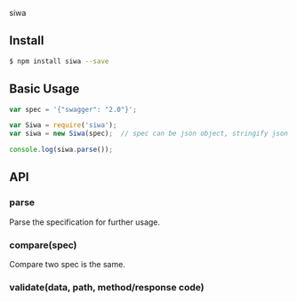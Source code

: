 siwa

>

## Install

```bash
$ npm install siwa --save
```

## Basic Usage

```javascript
var spec = '{"swagger": "2.0"}';

var Siwa = require('siwa');
var siwa = new Siwa(spec);  // spec can be json object, stringify json or yaml string

console.log(siwa.parse());
```

## API

### parse

Parse the specification for further usage.

### compare(spec)

Compare two spec is the same.

### validate(data, path, method/response code)